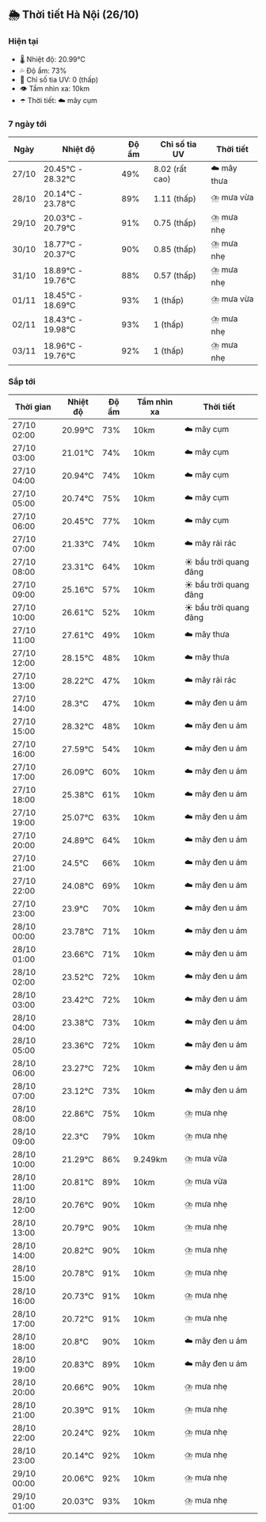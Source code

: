 ## 🌦️ Thời tiết Hà Nội (26/10)

### Hiện tại

- 🌡️ Nhiệt độ: 20.99℃
- 💦 Độ ẩm: 73%
- 🌟 Chỉ số tia UV: 0 (thấp)
- 👁️ Tầm nhìn xa: 10km
- ☂️ Thời tiết: ☁️ mây cụm

### 7 ngày tới

| Ngày | Nhiệt độ | Độ ẩm | Chỉ số tia UV | Thời tiết |
| --- | --- | --- | --- | --- |
| 27/10 | 20.45℃ - 28.32℃ | 49% | 8.02 (rất cao) | ☁️ mây thưa |
| 28/10 | 20.14℃ - 23.78℃ | 89% | 1.11 (thấp) | ⛈️ mưa vừa |
| 29/10 | 20.03℃ - 20.79℃ | 91% | 0.75 (thấp) | ⛈️ mưa nhẹ |
| 30/10 | 18.77℃ - 20.37℃ | 90% | 0.85 (thấp) | ⛈️ mưa nhẹ |
| 31/10 | 18.89℃ - 19.76℃ | 88% | 0.57 (thấp) | ⛈️ mưa nhẹ |
| 01/11 | 18.45℃ - 18.69℃ | 93% | 1 (thấp) | ⛈️ mưa vừa |
| 02/11 | 18.43℃ - 19.98℃ | 93% | 1 (thấp) | ⛈️ mưa nhẹ |
| 03/11 | 18.96℃ - 19.76℃ | 92% | 1 (thấp) | ⛈️ mưa nhẹ |

### Sắp tới

| Thời gian | Nhiệt độ | Độ ẩm | Tầm nhìn xa | Thời tiết |
| --- | --- | --- | --- | --- |
| 27/10 02:00 | 20.99℃ | 73% | 10km | ☁️ mây cụm |
| 27/10 03:00 | 21.01℃ | 74% | 10km | ☁️ mây cụm |
| 27/10 04:00 | 20.94℃ | 74% | 10km | ☁️ mây cụm |
| 27/10 05:00 | 20.74℃ | 75% | 10km | ☁️ mây cụm |
| 27/10 06:00 | 20.45℃ | 77% | 10km | ☁️ mây cụm |
| 27/10 07:00 | 21.33℃ | 74% | 10km | ☁️ mây rải rác |
| 27/10 08:00 | 23.31℃ | 64% | 10km | ☀️ bầu trời quang đãng |
| 27/10 09:00 | 25.16℃ | 57% | 10km | ☀️ bầu trời quang đãng |
| 27/10 10:00 | 26.61℃ | 52% | 10km | ☀️ bầu trời quang đãng |
| 27/10 11:00 | 27.61℃ | 49% | 10km | ☁️ mây thưa |
| 27/10 12:00 | 28.15℃ | 48% | 10km | ☁️ mây thưa |
| 27/10 13:00 | 28.22℃ | 47% | 10km | ☁️ mây rải rác |
| 27/10 14:00 | 28.3℃ | 47% | 10km | ☁️ mây đen u ám |
| 27/10 15:00 | 28.32℃ | 48% | 10km | ☁️ mây đen u ám |
| 27/10 16:00 | 27.59℃ | 54% | 10km | ☁️ mây đen u ám |
| 27/10 17:00 | 26.09℃ | 60% | 10km | ☁️ mây đen u ám |
| 27/10 18:00 | 25.38℃ | 61% | 10km | ☁️ mây đen u ám |
| 27/10 19:00 | 25.07℃ | 63% | 10km | ☁️ mây đen u ám |
| 27/10 20:00 | 24.89℃ | 64% | 10km | ☁️ mây đen u ám |
| 27/10 21:00 | 24.5℃ | 66% | 10km | ☁️ mây đen u ám |
| 27/10 22:00 | 24.08℃ | 69% | 10km | ☁️ mây đen u ám |
| 27/10 23:00 | 23.9℃ | 70% | 10km | ☁️ mây đen u ám |
| 28/10 00:00 | 23.78℃ | 71% | 10km | ☁️ mây đen u ám |
| 28/10 01:00 | 23.66℃ | 71% | 10km | ☁️ mây đen u ám |
| 28/10 02:00 | 23.52℃ | 72% | 10km | ☁️ mây đen u ám |
| 28/10 03:00 | 23.42℃ | 72% | 10km | ☁️ mây đen u ám |
| 28/10 04:00 | 23.38℃ | 73% | 10km | ☁️ mây đen u ám |
| 28/10 05:00 | 23.36℃ | 72% | 10km | ☁️ mây đen u ám |
| 28/10 06:00 | 23.27℃ | 72% | 10km | ☁️ mây đen u ám |
| 28/10 07:00 | 23.12℃ | 73% | 10km | ☁️ mây đen u ám |
| 28/10 08:00 | 22.86℃ | 75% | 10km | ⛈️ mưa nhẹ |
| 28/10 09:00 | 22.3℃ | 79% | 10km | ⛈️ mưa nhẹ |
| 28/10 10:00 | 21.29℃ | 86% | 9.249km | ⛈️ mưa vừa |
| 28/10 11:00 | 20.81℃ | 89% | 10km | ⛈️ mưa vừa |
| 28/10 12:00 | 20.76℃ | 90% | 10km | ⛈️ mưa nhẹ |
| 28/10 13:00 | 20.79℃ | 90% | 10km | ⛈️ mưa nhẹ |
| 28/10 14:00 | 20.82℃ | 90% | 10km | ⛈️ mưa nhẹ |
| 28/10 15:00 | 20.78℃ | 91% | 10km | ⛈️ mưa nhẹ |
| 28/10 16:00 | 20.73℃ | 91% | 10km | ⛈️ mưa nhẹ |
| 28/10 17:00 | 20.72℃ | 91% | 10km | ⛈️ mưa nhẹ |
| 28/10 18:00 | 20.8℃ | 90% | 10km | ☁️ mây đen u ám |
| 28/10 19:00 | 20.83℃ | 89% | 10km | ☁️ mây đen u ám |
| 28/10 20:00 | 20.66℃ | 90% | 10km | ⛈️ mưa nhẹ |
| 28/10 21:00 | 20.39℃ | 91% | 10km | ⛈️ mưa nhẹ |
| 28/10 22:00 | 20.24℃ | 92% | 10km | ⛈️ mưa nhẹ |
| 28/10 23:00 | 20.14℃ | 92% | 10km | ⛈️ mưa nhẹ |
| 29/10 00:00 | 20.06℃ | 92% | 10km | ⛈️ mưa nhẹ |
| 29/10 01:00 | 20.03℃ | 93% | 10km | ⛈️ mưa nhẹ |
